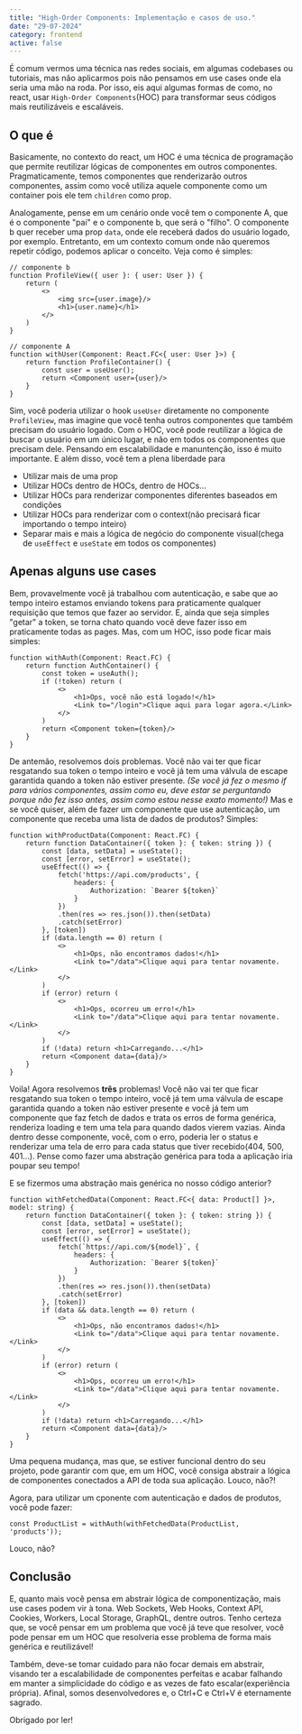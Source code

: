 ```yaml
---
title: "High-Order Components: Implementação e casos de uso."
date: "29-07-2024"
category: frontend
active: false
---
```


É comum vermos uma técnica nas redes sociais, em algumas codebases ou tutoriais, mas não aplicarmos pois não pensamos em use cases onde ela seria uma mão na roda. Por isso, eis aqui algumas formas de como, no react, usar `High-Order Components`(HOC) para transformar seus códigos mais reutilizáveis e escaláveis.

## O que é

Basicamente, no contexto do react, um HOC é uma técnica de programação que permite reutilizar lógicas de componentes em outros componentes. Pragmaticamente, temos componentes que renderizarão outros componentes, assim como você utiliza aquele componente como um container pois ele tem `children` como prop. 

Analogamente, pense em um cenário onde você tem o componente A, que é o componente "pai" e o componente b, que será o "filho". O componente b quer receber uma prop `data`, onde ele receberá dados do usuário logado, por exemplo. Entretanto, em um contexto comum onde não queremos repetir código, podemos aplicar o conceito. Veja como é simples:

```tsx
// componente b
function ProfileView({ user }: { user: User }) {
    return (
        <>
            <img src={user.image}/>
            <h1>{user.name}</h1>
        </>
    )
}
```

```tsx
// componente A
function withUser(Component: React.FC<{ user: User }>) {
    return function ProfileContainer() {
        const user = useUser();
        return <Component user={user}/>
    }
}
```

Sim, você poderia utilizar o hook `useUser` diretamente no componente `ProfileView`, mas imagine que você tenha outros componentes que também precisam do usuário logado. Com o HOC, você pode reutilizar a lógica de buscar o usuário em um único lugar, e não em todos os componentes que precisam dele. Pensando em escalabilidade e manuntenção, isso é muito importante. E além disso, você tem a plena liberdade para 
- Utilizar mais de uma prop
- Utilizar HOCs dentro de HOCs, dentro de HOCs...
- Utilizar HOCs para renderizar componentes diferentes baseados em condições
- Utilizar HOCs para renderizar com o context(não precisará ficar importando o tempo inteiro)
- Separar mais e mais a lógica de negócio do componente visual(chega de `useEffect` e `useState` em todos os componentes)


## Apenas alguns use cases

Bem, provavelmente você já trabalhou com autenticação, e sabe que ao tempo inteiro estamos enviando tokens para praticamente qualquer requisição que temos que fazer ao servidor. E, ainda que seja simples "getar" a token, se torna chato quando você deve fazer isso em praticamente todas as pages. Mas, com um HOC, isso pode ficar mais simples:
```tsx
function withAuth(Component: React.FC) {
    return function AuthContainer() {
        const token = useAuth();
        if (!token) return (
            <>
                <h1>Ops, você não está logado!</h1>
                <Link to="/login">Clique aqui para logar agora.</Link>
            </>
        )
        return <Component token={token}/>
    }
}
```

De antemão, resolvemos dois problemas. Você não vai ter que ficar resgatando sua token o tempo inteiro e você já tem uma válvula de escape garantida quando a token não estiver presente. _(Se você já fez o mesmo if para vários componentes, assim como eu, deve estar se perguntando porque não fez isso antes, assim como estou nesse exato momento!)_ Mas e se você quiser, além de fazer um componente que use autenticação, um componente que receba uma lista de dados de produtos? Simples:
```tsx
function withProductData(Component: React.FC) {
    return function DataContainer({ token }: { token: string }) {
        const [data, setData] = useState();
        const [error, setError] = useState();
        useEffect(() => {
            fetch('https://api.com/products', {
                headers: {
                    Authorization: `Bearer ${token}`
                }
            })
            .then(res => res.json()).then(setData)
            .catch(setError)
        }, [token])
        if (data.length == 0) return (
            <>
                <h1>Ops, não encontramos dados!</h1>
                <Link to="/data">Clique aqui para tentar novamente.</Link>
            </>
        )
        if (error) return (
            <>
                <h1>Ops, ocorreu um erro!</h1>
                <Link to="/data">Clique aqui para tentar novamente.</Link>
            </>
        )
        if (!data) return <h1>Carregando...</h1>
        return <Component data={data}/>
    }
}
```

Voila! Agora resolvemos **três** problemas! Você não vai ter que ficar resgatando sua token o tempo inteiro, você já tem uma válvula de escape garantida quando a token não estiver presente e você já tem um componente que faz fetch de dados e trata os erros de forma genérica, renderiza loading e tem uma tela para quando dados vierem vazias. Ainda dentro desse componente, você, com o erro, poderia ler o status e renderizar uma tela de erro para cada status que tiver recebido(404, 500, 401...). Pense como fazer uma abstração genérica para toda a aplicação iria poupar seu tempo!

E se fizermos uma abstração mais genérica no nosso código anterior?
```tsx
function withFetchedData(Component: React.FC<{ data: Product[] }>, model: string) {
    return function DataContainer({ token }: { token: string }) {
        const [data, setData] = useState();
        const [error, setError] = useState();
        useEffect(() => {
            fetch(`https://api.com/${model}`, {
                headers: {
                    Authorization: `Bearer ${token}`
                }
            })
            .then(res => res.json()).then(setData)
            .catch(setError)
        }, [token])
        if (data && data.length == 0) return (
            <>
                <h1>Ops, não encontramos dados!</h1>
                <Link to="/data">Clique aqui para tentar novamente.</Link>
            </>
        )
        if (error) return (
            <>
                <h1>Ops, ocorreu um erro!</h1>
                <Link to="/data">Clique aqui para tentar novamente.</Link>
            </>
        )
        if (!data) return <h1>Carregando...</h1>
        return <Component data={data}/>
    }
}
```
Uma pequena mudança, mas que, se estiver funcional dentro do seu projeto, pode garantir com que, em um HOC, você consiga abstrair a lógica de componentes conectados a API de toda sua aplicação. Louco, não?!

Agora, para utilizar um cponente com autenticação e dados de produtos, você pode fazer:
```tsx
const ProductList = withAuth(withFetchedData(ProductList, 'products'));
```
Louco, não? 

## Conclusão

E, quanto mais você pensa em abstrair lógica de componentização, mais use cases podem vir à tona. Web Sockets, Web Hooks, Context API, Cookies, Workers, Local Storage, GraphQL, dentre outros. Tenho certeza que, se você pensar em um problema que você já teve que resolver, você pode pensar em um HOC que resolveria esse problema de forma mais genérica e reutilizável!

Também, deve-se tomar cuidado para não focar demais em abstrair, visando ter a escalabilidade de componentes perfeitas e acabar falhando em manter a simplicidade do código e as vezes de fato escalar(experiência própria). Afinal, somos desenvolvedores e, o Ctrl+C e Ctrl+V é eternamente sagrado.

Obrigado por ler!